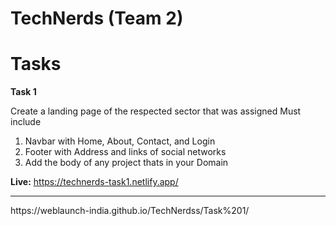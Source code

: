 # TechNerds (Team 2)

# Tasks

**Task 1**

Create a landing page of the respected sector that was assigned Must include

1.  Navbar with Home, About, Contact, and Login
2.  Footer with Address and links of social networks
3.  Add the body of any project thats in your Domain

**Live:** <https://technerds-task1.netlify.app/>

<hr>
https://weblaunch-india.github.io/TechNerdss/Task%201/

